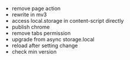 * remove page action
* rewrite in mv3
* access local.storage in content-script directly
* publish chrome
* remove tabs permission
* upgrade from async storage.local
* reload after setting change
* check min version
